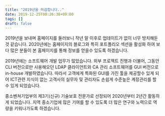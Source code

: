 ```yaml
---
title: "2019년을 마감합니다.."
date: 2019-12-25T00:26:38+09:00
tags: []
draft: false
---
```

2019년을 보내며 홈페이지를 둘러보니 작년 말 이후로 업데이트가 없이 너무 방치해둔것 같습니다. 2020년에는 홈페이지의 블로그와 특히 포트폴리오 섹션을 활성화 하여 보다 많은 분들이 본 홈페이지를 통해 정보를 얻을수 있도록 하겠습니다.

<!--more -->

2019년에는 소프트웨어 개발 업무가 많았습니다. 외부 프로젝트 진행과 더불어, 그동안 CLI 버전으로만 사용해오던 LDAP 클라이언트와 CA 관리 소프트웨어를 GUI 버전으로 in-house 개발하였습니다. 따라서 고객에게 특화된 GUI를 가진 툴을 제공할수 있게 되어 ICT관련 지식이 없는 고객사의 실무자 및 관리자도 손쉽게 수준높은 계정관리를 할수 있게 되었습니다.

중소벤쳐기업부의 제3기(신규) 기술보호 전문가로 선정되어 2020년부터 2년간 활동하게 되었습니다. 지역 중소기업에 많은 기여를 할 수 있도록 더 많은 연구와 노력으로 역량을 키워나가도록 하겠습니다.
